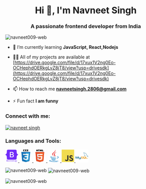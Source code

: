 <h1 align="center">Hi 👋, I'm Navneet Singh</h1>
<h3 align="center">A passionate frontend developer from India</h3>



<p align="left"> <img src="https://komarev.com/ghpvc/?username=navneet009-web&label=Profile%20views&color=0e75b6&style=flat" alt="navneet009-web" /> </p>

- 🌱 I’m currently learning **JavaScript, React,Nodejs**

- 👨‍💻 All of my projects are available at [https://drive.google.com/file/d/17xux1V2ng0Eo-OCHephdOERkgLvZ8jT8/view?usp=drivesdk](https://drive.google.com/file/d/17xux1V2ng0Eo-OCHephdOERkgLvZ8jT8/view?usp=drivesdk)

- 📫 How to reach me **navneetsingh.2806@gmail.com**

- ⚡ Fun fact **I am funny**

<h3 align="left">Connect with me:</h3>
<p align="left">
<a href="https://linkedin.com/in/navneet singh" target="blank"><img align="center" src="https://raw.githubusercontent.com/rahuldkjain/github-profile-readme-generator/master/src/images/icons/Social/linked-in-alt.svg" alt="navneet singh" height="30" width="40" /></a>
</p>

<h3 align="left">Languages and Tools:</h3>
<p align="left"> <a href="https://getbootstrap.com" target="_blank" rel="noreferrer"> <img src="https://raw.githubusercontent.com/devicons/devicon/master/icons/bootstrap/bootstrap-plain-wordmark.svg" alt="bootstrap" width="40" height="40"/> </a> <a href="https://www.w3schools.com/css/" target="_blank" rel="noreferrer"> <img src="https://raw.githubusercontent.com/devicons/devicon/master/icons/css3/css3-original-wordmark.svg" alt="css3" width="40" height="40"/> </a> <a href="https://www.w3.org/html/" target="_blank" rel="noreferrer"> <img src="https://raw.githubusercontent.com/devicons/devicon/master/icons/html5/html5-original-wordmark.svg" alt="html5" width="40" height="40"/> </a> <a href="https://www.java.com" target="_blank" rel="noreferrer"> <img src="https://raw.githubusercontent.com/devicons/devicon/master/icons/java/java-original.svg" alt="java" width="40" height="40"/> </a> <a href="https://developer.mozilla.org/en-US/docs/Web/JavaScript" target="_blank" rel="noreferrer"> <img src="https://raw.githubusercontent.com/devicons/devicon/master/icons/javascript/javascript-original.svg" alt="javascript" width="40" height="40"/> </a> <a href="https://www.mysql.com/" target="_blank" rel="noreferrer"> <img src="https://raw.githubusercontent.com/devicons/devicon/master/icons/mysql/mysql-original-wordmark.svg" alt="mysql" width="40" height="40"/> </a> </p>

<p><img align="left" src="https://github-readme-stats.vercel.app/api/top-langs?username=navneet009-web&show_icons=true&locale=en&layout=compact" alt="navneet009-web" /></p>

<p>&nbsp;<img align="center" src="https://github-readme-stats.vercel.app/api?username=navneet009-web&show_icons=true&locale=en" alt="navneet009-web" /></p>

<p><img align="center" src="https://github-readme-streak-stats.herokuapp.com/?user=navneet009-web&" alt="navneet009-web" /></p>
